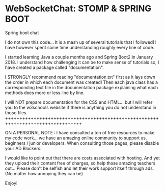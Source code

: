 # WebSocketChat: STOMP & SPRING BOOT
Spring boot chat

I do not own this code... It is a mash up of several tutorials that I followed! I have however spent some time understanding roughly every line of code.

I started learning Java a couple months ago and Spring Boot2 in January 2018. I understand how challenging it can be to make sense of tutorials so, I have created a package called "documentation". 

I STRONGLY recommend reading "documentation.txt" first as it lays down the order in which each document was created! Then each java class has a corresponding text file in the documentation package explaining what each methods does more or less line by line.

I will NOT prepare documentation for the CSS and HTML... but I will refer you to the w3schools website if there is anything you do not understand in those files.
+++++++++++++++++++++++++++++++++++++++++++++++++++++++++++++++++++++++++++++++++

ON A PERSONAL NOTE : I have consulted a ton of free resources to make my code work... we have an amazing online community to support 
us, beginners / junior developers. When consulting those pages, please disable your AD Blockers.

I would like to point out that there are costs associated with hosting. And yet they upload their content free of charges, so help those amazing teachers out... Please don't be selfish and let their work support itself through ads. (No matter how annoying they can be)

Enjoy!
